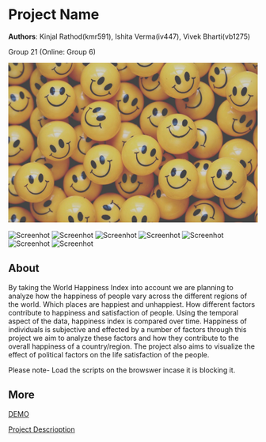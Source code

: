 # Project Name
**Authors**: Kinjal Rathod(kmr591), Ishita Verma(iv447), Vivek Bharti(vb1275)

Group 21 (Online: Group 6) 

![Screenhot](smilies.jpg)

![Screenhot](5.jpg)
![Screenhot](2.jpg)
![Screenhot](3.jpg)
![Screenhot](4.jpg)
![Screenhot](1.jpg)
![Screenhot](6.jpg)
![Screenhot](7.jpg)


## About
By taking the World Happiness Index into account we are planning to analyze how the happiness of people vary across the different regions of the world. Which places are happiest and unhappiest. How different factors contribute to happiness and satisfaction of people. Using the temporal aspect of the data, happiness index is compared over time. Happiness of individuals is subjective and effected by a number of factors through this project we aim to analyze these factors and how they contribute to the overall happiness of a country/region. The project also aims to visualize the effect of political factors on the life satisfaction of the people.

Please note- Load the scripts on the browswer incase it is blocking it. 


## More
[DEMO](https://nyu-vis-fall2018.github.io/storytelling-group-21/)

[Project Descrioption](project.pdf)
